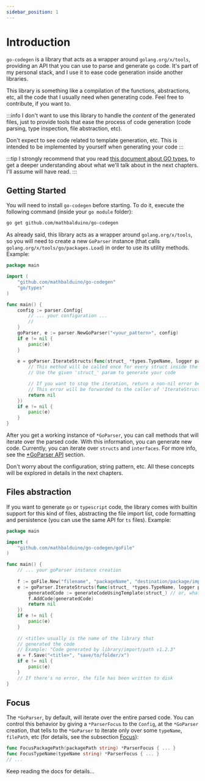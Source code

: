 ```yaml
---
sidebar_position: 1
---
```


# Introduction

`go-codegen` is a library that acts as a wrapper around `golang.org/x/tools`, providing an API
that you can use to parse and generate `go` code. It's part of my personal stack, and I use it
to ease code generation inside another libraries.

This library is something like a compilation of the functions, abstractions, etc, all the code
that I usually need when generating code. Feel free to contribute, if you want to.

:::info
I don't want to use this library to handle the _content_ of the generated files, just to provide
tools that ease the process of code generation (code parsing, type inspection, file abstraction, etc).

Don't expect to see code related to template generation, etc. This is intended to be implemented by 
yourself when generating your code
:::

:::tip
I strongly recommend that you read [this document about GO types](https://github.com/golang/example/blob/master/gotypes/go-types.md),
to get a deeper understanding about what we'll talk about in the next chapters. I'll assume will have read.
:::

## Getting Started

You will need to install `go-codegen` before starting. To do it, execute the following command (inside your `go module`
folder):

```sh test
go get github.com/mathbalduino/go-codegen
```

As already said, this library acts as a wrapper around `golang.org/x/tools`, so you will need to create a new
`GoParser` instance (that calls `golang.org/x/tools/go/packages.Load`) in order to use its utility methods. Example:

```go
package main

import (
	"github.com/mathbalduino/go-codegen"
	"go/types"
)

func main() {
	config := parser.Config{
		// ... your configuration ...
		//
	}
	goParser, e := parser.NewGoParser("<your_pattern>", config)
	if e != nil {
		panic(e)
	}
	
	e = goParser.IterateStructs(func(struct_ *types.TypeName, logger parser.LoggerCLI) error { 
		// This method will be called once for every struct inside the parsed GO code
		// Use the given 'struct_' param to generate your code

		// If you want to stop the iteration, return a non-nil error below
		// This error will be forwarded to the caller of 'IterateStructs'
		return nil
	})
	if e != nil {
		panic(e)
	}
}
```

After you get a working instance of `*GoParser`, you can call methods that will iterate over the
parsed code. With this information, you can generate new code. Currently, you can iterate over `structs`
and `interfaces`. For more info, see the [*GoParser API](go-parser-api.md) section.

Don't worry about the configuration, string pattern, etc. All these concepts will be explored in details in the
next chapters.

## Files abstraction

If you want to generate `go` or `typescript` code, the library comes with builtin support for this kind
of files, abstracting the file import list, code formatting and persistence (you can use the same API for
`ts` files). Example:

```go
package main

import (
	"github.com/mathbalduino/go-codegen/goFile"
)

func main() {
	// ... your goParser instance creation
	
	f := goFile.New("filename", "packageName", "destination/package/import/path")
	e := goParser.IterateStructs(func(struct_ *types.TypeName, logger parser.LoggerCLI) error {
		generatedCode := generateCodeUsingTemplate(struct_) // or, whatever you want
		f.AddCode(generatedCode)
		return nil
	})
	if e != nil {
		panic(e)
	}
	
	// <title> usually is the name of the library that
	// generated the code
	// Example: "Code generated by library/import/path v1.2.3"
	e = f.Save("<title>", "save/to/folder/x")
	if e != nil {
		panic(e)
	}
	// If there's no error, the file has been written to disk
}
```

## Focus

The `*GoParser`, by default, will iterate over the entire parsed code. You can control this behavior by giving
a `*ParserFocus` to the `Config`, at the `*GoParser` creation, that tells to the `*GoParser`
to iterate only over some `typeName`, `filePath`, etc (for details, see the subsection [Focus](./go-parser-api.md#focus)):

```go
func FocusPackagePath(packagePath string) *ParserFocus { ... }
func FocusTypeName(typeName string) *ParserFocus { ... }
// ...
```

Keep reading the docs for details...
